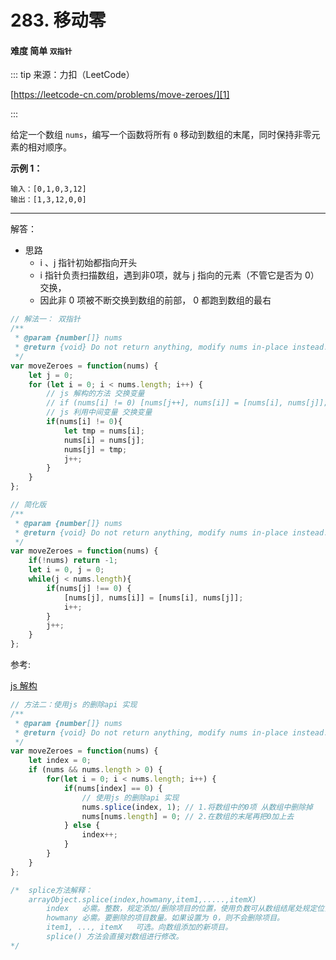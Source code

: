 # 283. 移动零
#### 难度 简单   `双指针`

::: tip
来源：力扣（LeetCode）

[https://leetcode-cn.com/problems/move-zeroes/][1]

[1]:https://leetcode-cn.com/problems/move-zeroes/
:::

给定一个数组 `nums`，编写一个函数将所有 `0` 移动到数组的末尾，同时保持非零元素的相对顺序。

**示例 1：**

```
输入：[0,1,0,3,12]
输出：[1,3,12,0,0]
```

- - -

解答：
- 思路
   - i 、j 指针初始都指向开头
   - i 指针负责扫描数组，遇到非0项，就与 j 指向的元素（不管它是否为 0）交换，
   - 因此非 0 项被不断交换到数组的前部， 0 都跑到数组的最右

``` js
// 解法一： 双指针
/**
 * @param {number[]} nums
 * @return {void} Do not return anything, modify nums in-place instead.
 */
var moveZeroes = function(nums) {
    let j = 0;
    for (let i = 0; i < nums.length; i++) {
        // js 解构的方法 交换变量
        // if (nums[i] != 0) [nums[j++], nums[i]] = [nums[i], nums[j]]; 
        // js 利用中间变量 交换变量
        if(nums[i] != 0){
            let tmp = nums[i];
            nums[i] = nums[j];
            nums[j] = tmp;
            j++;
        }
    }
};

// 简化版
/**
 * @param {number[]} nums
 * @return {void} Do not return anything, modify nums in-place instead.
 */
var moveZeroes = function(nums) {
    if(!nums) return -1;
    let i = 0, j = 0;
    while(j < nums.length){
        if(nums[j] !== 0) {
            [nums[j], nums[i]] = [nums[i], nums[j]];
            i++;
        }
        j++;
    } 
};

```

参考:

[js 解构](https://www.jb51.net/article/169392.htm)

``` js
// 方法二：使用js 的删除api 实现
/**
 * @param {number[]} nums
 * @return {void} Do not return anything, modify nums in-place instead.
 */
var moveZeroes = function(nums) {
    let index = 0;
    if (nums && nums.length > 0) {
        for(let i = 0; i < nums.length; i++) {
            if(nums[index] == 0) {
                // 使用js 的删除api 实现
                nums.splice(index, 1); // 1.将数组中的0项 从数组中删除掉
                nums[nums.length] = 0; // 2.在数组的末尾再把0加上去
            } else {
                index++;
            }
        }
    }
};

/*  splice方法解释：
    arrayObject.splice(index,howmany,item1,.....,itemX)
        index	必需。整数，规定添加/删除项目的位置，使用负数可从数组结尾处规定位置。
        howmany	必需。要删除的项目数量。如果设置为 0，则不会删除项目。
        item1, ..., itemX	可选。向数组添加的新项目。
        splice() 方法会直接对数组进行修改。
*/

```
